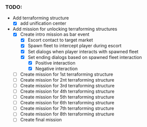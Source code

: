### TODO:
- Add terraforming structure
  - [x] add unification center
- Add mission for unlocking terraforming structures
  - [x] Create intro mission as bar event
    - [x] Escort contact to target market
    - [x] Spawn fleet to intercept player during escort
    - [x] Set dialogs when player interacts with spawned fleet
    - [x] Set ending dialogs based on spawned fleet interaction
      - [x] Positive interaction
      - [x] Negative interaction
  - [ ] Create mission for 1st terraforming structure
  - [ ] Create mission for 2nt terraforming structure
  - [ ] Create mission for 3rd terraforming structure
  - [ ] Create mission for 4th terraforming structure
  - [ ] Create mission for 5th terraforming structure
  - [ ] Create mission for 6th terraforming structure
  - [ ] Create mission for 7th terraforming structure
  - [ ] Create mission for 8th terraforming structure
  - [ ] Create final mission